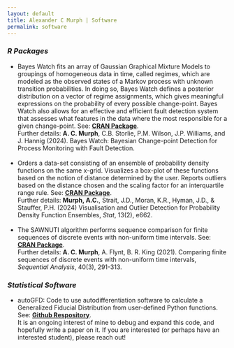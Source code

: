 ```yaml
---
layout: default
title: Alexander C Murph | Software
permalink: software
---
```

  
<h3><i>R Packages</i></h3>
<ul> 
<li> Bayes Watch fits an array of Gaussian Graphical Mixture Models to groupings of homogeneous data in time, called regimes, which are modeled as the observed states of a Markov process with unknown transition probabilities. In doing so, Bayes Watch defines a posterior distribution on a vector of regime assignments, which gives meaningful expressions on the probability of every possible change-point. Bayes Watch also allows for an effective and efficient fault detection system that assesses what features in the data where the most responsible for a given change-point.  See: <a id="raw-url" href="https://CRAN.R-project.org/package=bayesWatch"><b>CRAN Package</b></a>.
<br/> 
    Further details: <b>A. C. Murph</b>, C.B. Storlie, P.M. Wilson, J.P. Williams, and J. Hannig (2024).  Bayes Watch: Bayesian Change-point Detection for Process Monitoring with Fault Detection.  </li>	
<br/>

<li> Orders a data-set consisting of an ensemble of probability density functions on the same x-grid. Visualizes a box-plot of these functions based on the notion of distance determined by the user. Reports outliers based on the distance chosen and the scaling factor for an interquartile range rule. See: <a id="raw-url" href="https://CRAN.R-project.org/package=DeBoinR"><b>CRAN Package</b></a>.
<br/> 
    Further details: <b>Murph, A.C.</b>, Strait, J.D., Moran, K.R., Hyman, J.D., & Stauffer, P.H. (2024) Visualisation and Outlier Detection for Probability Density Function Ensembles, <i>Stat</i>, 13(2), e662. </li>
<br/> 

<li> The SAWNUTI algorithm performs sequence comparison for finite sequences of discrete events with non-uniform time intervals. See: <a id="raw-url" href="https://CRAN.R-project.org/package=sawnuti"><b>CRAN Package</b></a>.
<br/> 
Further details: <b>A. C. Murph</b>, A. Flynt, B. R. King (2021). Comparing finite sequences of discrete events with non-uniform time intervals, <i>Sequential Analysis</i>,  40(3), 291-313. </li>

</ul>

<h3><i>Statistical Software</i></h3>
<ul> 
<li> autoGFD: Code to use autodifferentiation software to calculate a Generalized Fiducial Distribution from user-defined Python functions. See: <a id="raw-url" href="https://github.com/sirmurphalot/autoGFD"><b>Github Respository</b></a>. 
<br/>
    It is an ongoing interest of mine to debug and expand this code, and hopefully write a paper on it.  If you are interested (or perhaps have an interested student), please reach out!
</li>	
</ul>
